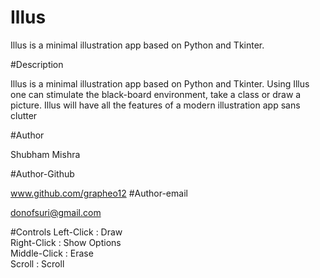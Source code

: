 # Illus

Illus is a minimal illustration app based on Python and Tkinter. 


#Description


Illus is a minimal illustration app based on Python and Tkinter. Using Illus one can stimulate the black-board environment, take a class or draw a picture. Illus will have all the features of a modern illustration app sans clutter


#Author

Shubham Mishra


#Author-Github

www.github.com/grapheo12
#Author-email


donofsuri@gmail.com

#Controls
Left-Click  :   Draw  
Right-Click :   Show Options  
Middle-Click    :   Erase  
Scroll  :   Scroll
